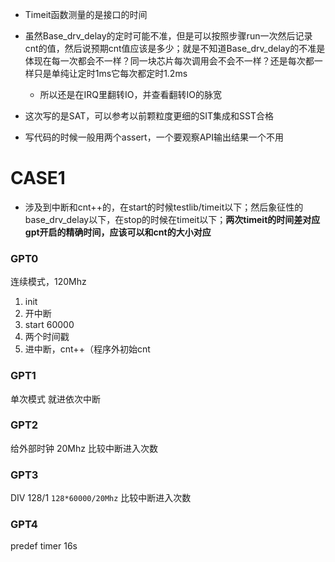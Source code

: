 
* Timeit函数测量的是接口的时间
* 虽然Base_drv_delay的定时可能不准，但是可以按照步骤run一次然后记录cnt的值，然后说预期cnt值应该是多少；就是不知道Base_drv_delay的不准是体现在每一次都会不一样？同一块芯片每次调用会不会不一样？还是每次都一样只是单纯让定时1ms它每次都定时1.2ms
  * 所以还是在IRQ里翻转IO，并查看翻转IO的脉宽


* 这次写的是SAT，可以参考以前颗粒度更细的SIT集成和SST合格
* 写代码的时候一般用两个assert，一个要观察API输出结果一个不用

# CASE1
* 涉及到中断和cnt++的，在start的时候testlib/timeit以下；然后象征性的base_drv_delay以下，在stop的时候在timeit以下；__两次timeit的时间差对应gpt开启的精确时间，应该可以和cnt的大小对应__

### GPT0
连续模式，120Mhz
1. init
2. 开中断
3. start 60000
4. 两个时间戳
5. 进中断，cnt++（程序外初始cnt
   
### GPT1
单次模式
就进依次中断

### GPT2
给外部时钟
20Mhz
比较中断进入次数

### GPT3
DIV 128/1   `128*60000/20Mhz`
比较中断进入次数

### GPT4
predef timer 16s



